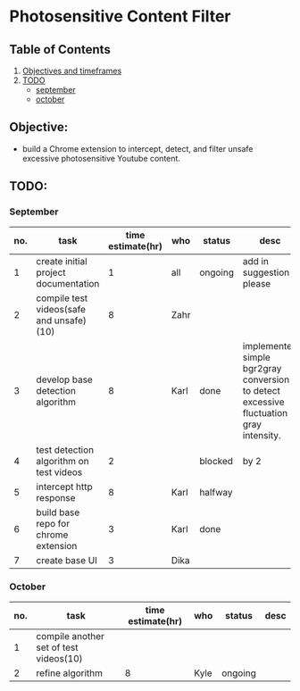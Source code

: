 # Photosensitive Content Filter
## Table of Contents
1. [Objectives and timeframes](#objectives)
2. [TODO](#todo)
	- [september](#september)
	- [october](#october)


## Objective:
- build a Chrome extension to intercept, detect, and filter unsafe excessive photosensitive Youtube content.

## TODO:

### September
| no.| task  | time estimate(hr) | who | status | desc
|--|--|--|--|--|--|
|1| create initial project documentation | 1 | all | ongoing | add in suggestion please |
|2| compile test videos(safe and unsafe)(10) | 8 | Zahr |  |  |
|3| develop base detection algorithm | 8 | Karl | done | implemented simple bgr2gray conversion to detect excessive fluctuation in gray intensity. |
|4| test detection algorithm on test videos | 2 |  | blocked | by 2
|5| intercept http response | 8 | Karl | halfway |  |
|6| build base repo for chrome extension | 3 | Karl | done |  |
|7| create base UI | 3 | Dika |  |  |

### October
| no.| task  | time estimate(hr) | who | status | desc
|--|--|--|--|--|--|
|1| compile another set of test videos(10) |  |  |  | 
|2| refine algorithm | 8 | Kyle | ongoing |  |
 
